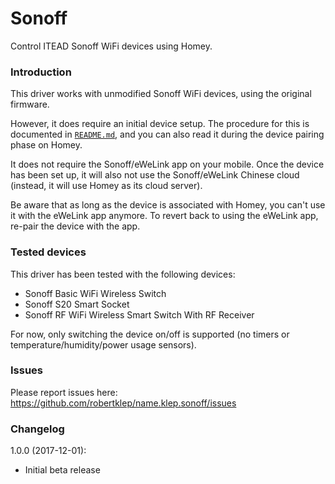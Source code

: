 # Sonoff

Control ITEAD Sonoff WiFi devices using Homey.

### Introduction

This driver works with unmodified Sonoff WiFi devices, using the original firmware.

However, it does require an initial device setup. The procedure for this is documented in [`README.md`](https://github.com/robertklep/name.klep.sonoff#readme), and you can also read it during the device pairing phase on Homey.

It does not require the Sonoff/eWeLink app on your mobile. Once the device has been set up, it will also not use the Sonoff/eWeLink Chinese cloud (instead, it will use Homey as its cloud server).

Be aware that as long as the device is associated with Homey, you can't use it with the eWeLink app anymore. To revert back to using the eWeLink app, re-pair the device with the app.

### Tested devices

This driver has been tested with the following devices:

* Sonoff Basic WiFi Wireless Switch
* Sonoff S20 Smart Socket
* Sonoff RF WiFi Wireless Smart Switch With RF Receiver

For now, only switching the device on/off is supported (no timers or temperature/humidity/power usage sensors).

### Issues

Please report issues here: https://github.com/robertklep/name.klep.sonoff/issues

### Changelog

1.0.0 (2017-12-01):
- Initial beta release
